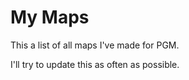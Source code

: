 # My Maps
This a list of all maps I've made for PGM.

I'll try to update this as often as possible.
